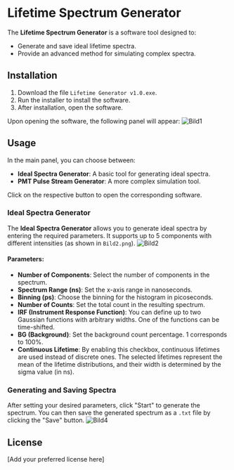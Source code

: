 # Lifetime Spectrum Generator

The **Lifetime Spectrum Generator** is a software tool designed to:

- Generate and save ideal lifetime spectra.
- Provide an advanced method for simulating complex spectra.

## Installation

1. Download the file `Lifetime Generator v1.0.exe`.
2. Run the installer to install the software.
3. After installation, open the software.

Upon opening the software, the following panel will appear:
![Bild1](https://github.com/user-attachments/assets/ef0123ed-388a-49e7-90af-b9fea0b5d2be)


## Usage

In the main panel, you can choose between:

- **Ideal Spectra Generator**: A basic tool for generating ideal spectra.
- **PMT Pulse Stream Generator**: A more complex simulation tool.

Click on the respective button to open the corresponding software.

### Ideal Spectra Generator

The **Ideal Spectra Generator** allows you to generate ideal spectra by entering the required parameters. It supports up to 5 components with different intensities (as shown in `Bild2.png`).
![Bild2](https://github.com/user-attachments/assets/8ff14411-d5a8-435f-abad-91507ca8008a)

#### Parameters:

- **Number of Components**: Select the number of components in the spectrum.
- **Spectrum Range (ns)**: Set the x-axis range in nanoseconds.
- **Binning (ps)**: Choose the binning for the histogram in picoseconds.
- **Number of Counts**: Set the total count in the resulting spectrum.
- **IRF (Instrument Response Function)**: You can define up to two Gaussian functions with arbitrary widths. One of the functions can be time-shifted.
- **BG (Background)**: Set the background count percentage. 1 corresponds to 100%.
- **Continuous Lifetime**: By enabling this checkbox, continuous lifetimes are used instead of discrete ones. The selected lifetimes represent the mean of the lifetime distributions, and their width is determined by the sigma value (in ns).

### Generating and Saving Spectra

After setting your desired parameters, click "Start" to generate the spectrum. You can then save the generated spectrum as a `.txt` file by clicking the "Save" button.
![Bild4](https://github.com/user-attachments/assets/cad115db-9962-41c2-90dc-d85db8bda207)

## License

[Add your preferred license here]

